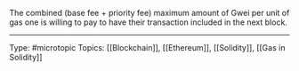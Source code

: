 The combined (base fee + priority fee) maximum amount of Gwei per unit of gas one is willing to pay to have their transaction included in the next block.


___
Type: #microtopic 
Topics: [[Blockchain]], [[Ethereum]], [[Solidity]], [[Gas in Solidity]]

